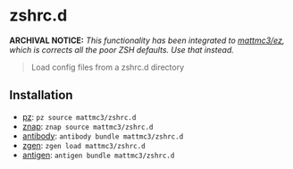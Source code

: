 # zshrc.d

**ARCHIVAL NOTICE:**
_This functionality has been integrated to [mattmc3/ez](https://github.com/mattmc3/ez), which is corrects all the poor ZSH defaults. Use that instead._

> Load config files from a zshrc.d directory

## Installation

- [pz]: `pz source mattmc3/zshrc.d`
- [znap]: `znap source mattmc3/zshrc.d`
- [antibody]: `antibody bundle mattmc3/zshrc.d`
- [zgen]: `zgen load mattmc3/zshrc.d`
- [antigen]: `antigen bundle mattmc3/zshrc.d`

[pz]: https://github.com/mattmc3/pz
[antigen]: https://github.com/zsh-users/antigen
[antibody]: https://getantibody.github.io
[znap]: https://github.com/marlonrichert/zsh-snap
[zgen]: https://github.com/tarjoilija/zgen
